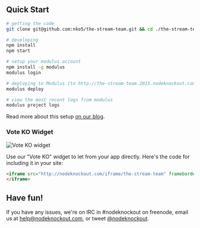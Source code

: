 ## Quick Start

~~~sh
# getting the code
git clone git@github.com:nko5/the-stream-team.git && cd ./the-stream-team/

# developing
npm install
npm start

# setup your modulus account
npm install -g modulus
modulus login

# deploying to Modulus (to http://the-stream-team.2015.nodeknockout.com/)
modulus deploy

# view the most recent logs from modulus
modulus project logs
~~~

Read more about this setup [on our blog][deploying-nko].

[deploying-nko]: http://www.nodeknockout.com/deploying

### Vote KO Widget

![Vote KO widget](http://f.cl.ly/items/1n3g0W0F0G3V0i0d0321/Screen%20Shot%202012-11-04%20at%2010.01.36%20AM.png)

Use our "Vote KO" widget to let from your app directly. Here's the code for
including it in your site:

~~~html
<iframe src="http://nodeknockout.com/iframe/the-stream-team" frameborder=0 scrolling=no allowtransparency=true width=115 height=25>
</iframe>
~~~

## Have fun!

If you have any issues, we're on IRC in #nodeknockout on freenode, email us at
<help@nodeknockout.com>, or tweet [@nodeknockout](https://twitter.com/nodeknockout).

